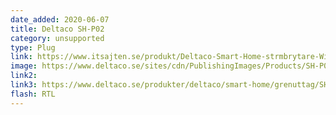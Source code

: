 ```yaml
---
date_added: 2020-06-07
title: Deltaco SH-P02
category: unsupported
type: Plug
link: https://www.itsajten.se/produkt/Deltaco-Smart-Home-strmbrytare-WiFi-2xCEE-73-energiversikt
image: https://www.deltaco.se/sites/cdn/PublishingImages/Products/SH-P02.png
link2: 
link3: https://www.deltaco.se/produkter/deltaco/smart-home/grenuttag/SH-P02
flash: RTL
---
```

